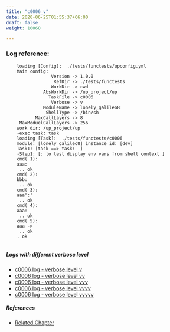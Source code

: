 ```yaml
---
title: "c0006_v"
date: 2020-06-25T01:55:37+66:00
draft: false
weight: 10060

---
```


### Log reference: <no value>

```
    loading [Config]:  ./tests/functests/upconfig.yml
    Main config:
                 Version -> 1.0.0
                  RefDir -> ./tests/functests
                 WorkDir -> cwd
              AbsWorkDir -> /up_project/up
                TaskFile -> c0006
                 Verbose -> v
              ModuleName -> lonely_galileo8
               ShellType -> /bin/sh
           MaxCallLayers -> 8
     MaxModuelCallLayers -> 256
    work dir: /up_project/up
    -exec task: task
    loading [Task]:  ./tests/functests/c0006
    module: [lonely_galileo8] instance id: [dev]
    Task1: [task ==> task:  ]
    -Step1: [: to test display env vars from shell context ]
    cmd( 1):
    aaa:
     .. ok
    cmd( 2):
    bbb:
     .. ok
    cmd( 3):
    aaa':'
     .. ok
    cmd( 4):
    aaa:
     .. ok
    cmd( 5):
    aaa ->
     .. ok
    . ok
    
```

##### Logs with different verbose level
* [c0006 log - verbose level v](../../logs/c0006_v)
* [c0006 log - verbose level vv](../../logs/c0006_vv)
* [c0006 log - verbose level vvv](../../logs/c0006_vvv)
* [c0006 log - verbose level vvvv](../../logs/c0006_vvvv)
* [c0006 log - verbose level vvvvv](../../logs/c0006_vvvvv)

##### References
* [Related Chapter](../../quick-start/c0006)
